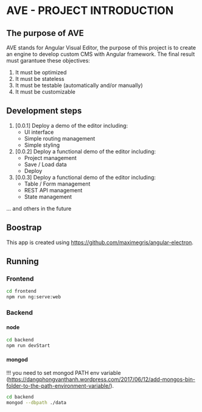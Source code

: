 # AVE - PROJECT INTRODUCTION

## The purpose of AVE

AVE stands for Angular Visual Editor, the purpose of this project is to create an engine to develop custom CMS with Angular framework. The final result must garantuee these objectives:

1. It must be optimized
2. It must be stateless
3. It must be testable (automatically and/or manually)
4. It must be customizable

## Development steps

1. [0.0.1] Deploy a demo of the editor including:
    * UI interface
    * Simple routing management
    * Simple styling
2. [0.0.2] Deploy a functional demo of the editor including:
    * Project management
    * Save / Load data
    * Deploy
3. [0.0.3] Deploy a functional demo of the editor including:
    * Table / Form management
    * REST API management
    * State management

... and others in the future

## Boostrap

This app is created using https://github.com/maximegris/angular-electron.

## Running

### Frontend

```bash
cd frontend
npm run ng:serve:web
```

### Backend

#### node

```bash
cd backend
npm run devStart
```

#### mongod
!!! you need to set mongod PATH env variable (https://dangphongvanthanh.wordpress.com/2017/06/12/add-mongos-bin-folder-to-the-path-environment-variable/).
```bash
cd backend
mongod --dbpath ./data
```